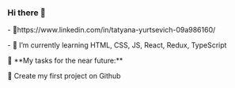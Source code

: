### Hi there 👋

<!--
**faniblim/faniblim** is a ✨ _special_ ✨ repository because its `README.md` (this file) appears on your GitHub profile.
Here are some ideas to get you started:
-->
<p>- 🌱https://www.linkedin.com/in/tatyana-yurtsevich-09a986160/</p>
<p>- 🌱 I’m currently learning HTML, CSS, JS, React, Redux, TypeScript</p>
<p>🚧 **My tasks for the near future:**</p>
<!-- TODO-IST:START -->
<p>🌱 Create my first project on Github</p>   
<!-- TODO-IST:END -->
